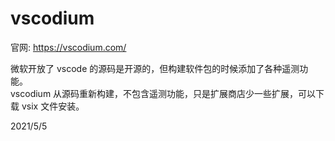 # vscodium

官网: https://vscodium.com/  

微软开放了 vscode 的源码是开源的，但构建软件包的时候添加了各种遥测功能。  
vscodium 从源码重新构建，不包含遥测功能，只是扩展商店少一些扩展，可以下载 vsix 文件安装。  


2021/5/5  
